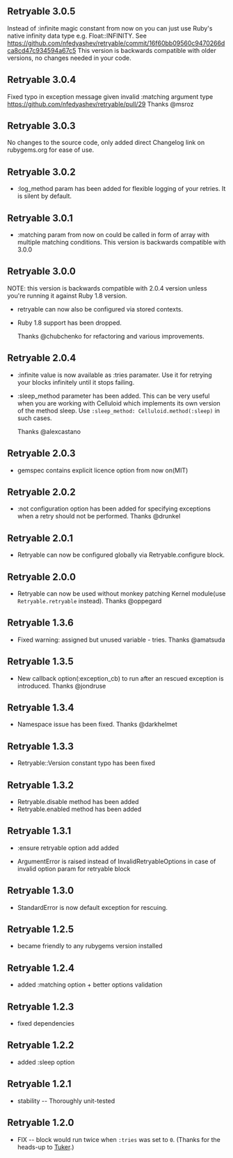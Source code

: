 ## Retryable 3.0.5 ##

Instead of :infinite magic constant from now on you can just use Ruby's native infinity data type e.g. Float::INFINITY.
See https://github.com/nfedyashev/retryable/commit/16f60bb09560c9470266dca8cd47c934594a67c5
This version is backwards compatible with older versions, no changes needed in your code.

## Retryable 3.0.4 ##

Fixed typo in exception message given invalid :matching argument type https://github.com/nfedyashev/retryable/pull/29
Thanks @msroz

## Retryable 3.0.3 ##

No changes to the source code, only added direct Changelog link on
rubygems.org for ease of use.

## Retryable 3.0.2 ##

*   :log_method param has been added for flexible logging of your retries. It is silent by default.

## Retryable 3.0.1 ##

*   :matching param from now on could be called in form of array with multiple matching conditions. This version is backwards compatible with 3.0.0

## Retryable 3.0.0 ##
NOTE: this version is backwards compatible with 2.0.4 version unless you're running it against Ruby 1.8 version.

*   retryable can now also be configured via stored contexts.
*   Ruby 1.8 support has been dropped.

    Thanks @chubchenko for refactoring and various improvements.

## Retryable 2.0.4 ##

*   :infinite value is now available as :tries paramater.  Use it for retrying your blocks infinitely until it stops failing.
*   :sleep_method parameter has been added. This can be very useful when you are working with Celluloid which implements its own version of the method sleep.
    Use `:sleep_method: Celluloid.method(:sleep)` in such cases.

    Thanks @alexcastano

## Retryable 2.0.3 ##

*   gemspec contains explicit licence option from now on(MIT)

## Retryable 2.0.2 ##

*   :not configuration option has been added for specifying exceptions
    when a retry should not be performed. Thanks @drunkel

## Retryable 2.0.1 ##

*   Retryable can now be configured globally via Retryable.configure block.

## Retryable 2.0.0 ##

*   Retryable can now be used without monkey patching Kernel module(use `Retryable.retryable` instead). Thanks @oppegard

## Retryable 1.3.6 ##

*   Fixed warning: assigned but unused variable - tries. Thanks @amatsuda

## Retryable 1.3.5 ##

*   New callback option(:exception_cb) to run after an rescued exception is introduced. Thanks @jondruse

## Retryable 1.3.4 ##

*   Namespace issue has been fixed. Thanks @darkhelmet

## Retryable 1.3.3 ##

*   Retryable::Version constant typo has been fixed

## Retryable 1.3.2 ##

*   Retryable.disable method has been added
*   Retryable.enabled method has been added

## Retryable 1.3.1 ##

*   :ensure retryable option add added

*   ArgumentError is raised instead of InvalidRetryableOptions in case of invalid option param for retryable block

## Retryable 1.3.0 ##

*   StandardError is now default exception for rescuing.

## Retryable 1.2.5 ##

*   became friendly to any rubygems version installed

## Retryable 1.2.4 ##

*   added :matching option + better options validation

## Retryable 1.2.3 ##

*   fixed dependencies

## Retryable 1.2.2 ##

*   added :sleep option

## Retryable 1.2.1 ##

*   stability -- Thoroughly unit-tested

## Retryable 1.2.0 ##

*   FIX -- block would run twice when `:tries` was set to `0`. (Thanks for the heads-up to [Tuker](http://github.com/tuker).)
